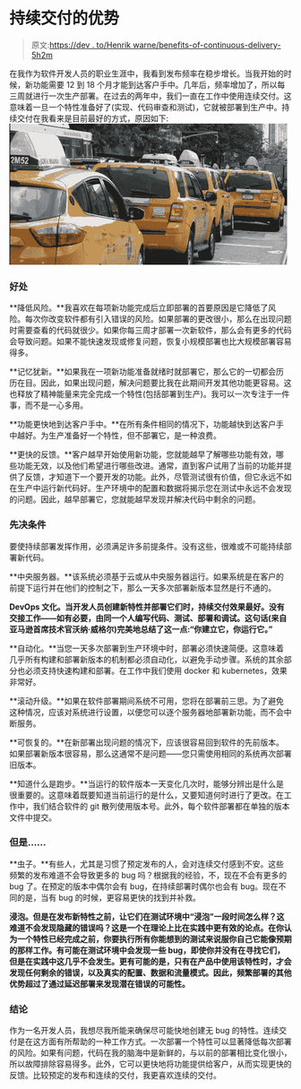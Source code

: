 # 持续交付的优势

> 原文:[https://dev . to/Henrik warne/benefits-of-continuous-delivery-5h2m](https://dev.to/henrikwarne/benefits-of-continuous-delivery-5h2m)

在我作为软件开发人员的职业生涯中，我看到发布频率在稳步增长。当我开始的时候，新功能需要 12 到 18 个月才能到达客户手中。几年后，频率增加了，所以每三周就进行一次生产部署。在过去的两年中，我们一直在工作中使用连续交付。这意味着一旦一个特性准备好了(实现、代码审查和测试)，它就被部署到生产中。持续交付在我看来是目前最好的方式，原因如下: [![](img/b3dbd54c58914cfa85b856ea07d154a9.png)](https://henrikwarne1.files.wordpress.com/2017/11/dscf7127-e1511090544736.jpg)

### 好处

**降低风险。**我喜欢在每项新功能完成后立即部署的首要原因是它降低了风险。每次你改变软件都有引入错误的风险。如果部署的更改很小，那么在出现问题时需要查看的代码就很少。如果你每三周才部署一次新软件，那么会有更多的代码会导致问题。如果不能快速发现或修复问题，恢复小规模部署也比大规模部署容易得多。

**记忆犹新。**如果我在一项新功能准备就绪时就部署它，那么它的一切都会历历在目。因此，如果出现问题，解决问题要比我在此期间开发其他功能更容易。这也释放了精神能量来完全完成一个特性(包括部署到生产)。我可以一次专注于一件事，而不是一心多用。

**功能更快地到达客户手中。**在所有条件相同的情况下，功能越快到达客户手中越好。为生产准备好一个特性，但不部署它，是一种浪费。

**更快的反馈。**客户越早开始使用新功能，您就能越早了解哪些功能有效，哪些功能无效，以及他们希望进行哪些改进。通常，直到客户试用了当前的功能并提供了反馈，才知道下一个要开发的功能。此外，尽管测试很有价值，但它永远不如在生产中运行新代码好。生产环境中的配置和数据将揭示您在测试中永远不会发现的问题。因此，越早部署它，您就能越早发现并解决代码中剩余的问题。

### 先决条件

要使持续部署发挥作用，必须满足许多前提条件。没有这些，很难或不可能持续部署新代码。

**中央服务器。**该系统必须基于云或从中央服务器运行。如果系统是在客户的前提下运行并在他们的控制之下，那么一天多次部署新版本显然是行不通的。

**DevOps 文化。当开发人员创建新特性并部署它们时，持续交付效果最好。没有交接工作——如有必要，由同一个人编写代码、测试、部署和调试。这句话(来自亚马逊首席技术官沃纳·威格尔)完美地总结了这一点:“你建立它，你运行它。”**

**自动化。**当您一天多次部署到生产环境中时，部署必须快速简便。这意味着几乎所有构建和部署新版本的机制都必须自动化，以避免手动步骤。系统的其余部分也必须支持快速构建和部署。在工作中我们使用 docker 和 kubernetes，效果非常好。

**滚动升级。**如果在软件部署期间系统不可用，您将在部署前三思。为了避免这种情况，应该对系统进行设置，以便您可以逐个服务器地部署新功能，而不会中断服务。

**可恢复的。**在新部署出现问题的情况下，应该很容易回到软件的先前版本。如果部署新版本很容易，那么这通常不是问题——您只需使用相同的系统再次部署旧版本。

**知道什么是跑步。**当运行的软件版本一天变化几次时，能够分辨出是什么是很重要的。这意味着既要知道当前运行的是什么，又要知道何时进行了更改。在工作中，我们结合软件的 git 散列使用版本号。此外，每个软件部署都在单独的版本文件中提交。

### 但是……

**虫子。**有些人，尤其是习惯了预定发布的人，会对连续交付感到不安。这些频繁的发布难道不会导致更多的 bug 吗？根据我的经验，不，现在不会有更多的 bug 了。在预定的版本中偶尔会有 bug，在持续部署时偶尔也会有 bug。现在不同的是，当有 bug 的时候，更容易更快的找到并补救。

**浸泡。但是在发布新特性之前，让它们在测试环境中“浸泡”一段时间怎么样？这难道不会发现隐藏的错误吗？这是一个在理论上比在实践中更有效的论点。在你认为一个特性已经完成之前，你要执行所有你能想到的测试来说服你自己它能像预期的那样工作。有可能在测试环境中会发现一些 bug，即使你并没有在寻找它们，但是在实践中这几乎不会发生。更有可能的是，只有在产品中使用该特性时，才会发现任何剩余的错误，以及真实的配置、数据和流量模式。因此，频繁部署的其他优势超过了通过延迟部署来发现潜在错误的可能性。**

### 结论

作为一名开发人员，我想尽我所能来确保尽可能快地创建无 bug 的特性。连续交付是在这方面有所帮助的一种工作方式。一次部署一个特性可以显著降低每次部署的风险。如果有问题，代码在我的脑海中是新鲜的，与以前的部署相比变化很小，所以故障排除容易得多。此外，它可以更快地将功能提供给客户，从而实现更快的反馈。比较预定的发布和连续的交付，我更喜欢连续的交付。